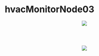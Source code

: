 # hvacMonitorNode03
<p align="center"><img src="http://i.imgur.com/HN5hxAj.jpg"/></p>
<br><br>
<p align="center"><img src="http://i.imgur.com/zfUYS3T.jpg"/></p>
